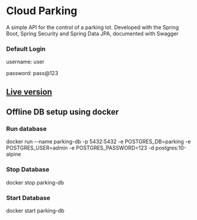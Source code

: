 # Cloud Parking
A simple API for the control of a parking lot. Developed with the Spring Boot, Spring Security and Spring Data JPA, documented with Swagger

### Default Login
username: user

password: pass@123


## [Live version](https://parking-fl.herokuapp.com/swagger-ui/ "Cloud Parking")


## Offline DB setup using docker

### Run database
docker run --name parking-db -p 5432:5432 -e POSTGRES_DB=parking -e POSTGRES_USER=admin -e POSTGRES_PASSWORD=123 -d postgres:10-alpine

### Stop Database
docker stop parking-db

### Start Database
docker start parking-db

